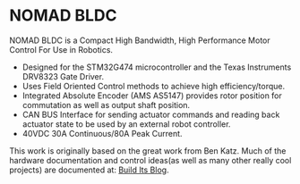 # NOMAD BLDC

NOMAD BLDC is a Compact High Bandwidth, High Performance Motor Control For Use in Robotics.

  - Designed for the STM32G474 microcontroller and the Texas Instruments DRV8323 Gate Driver.
  - Uses Field Oriented Control methods to achieve high efficiency/torque.
  - Integrated Absolute Encoder (AMS AS5147) provides rotor position for commutation as well as output shaft position.
  - CAN BUS Interface for sending actuator commands and reading back actuator state to be used by an external robot controller.
  - 40VDC 30A Continuous/80A Peak Current.

This work is originally based on the great work from Ben Katz.  Much of the hardware documentation and control ideas(as well as many other really cool projects) are documented at:
[Build Its Blog](http://build-its.blogspot.com).


